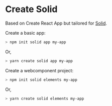 # Create Solid

Based on Create React App but tailored for [Solid](https://github.com/ryansolid/solid).

Create a basic app:
```sh
> npm init solid app my-app
```
Or,
```sh
> yarn create solid app my-app
```

Create a webcomponent project:
```sh
> npm init solid elements my-app
```
Or,
```sh
> yarn create solid elements my-app
```